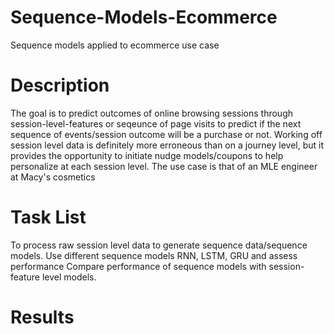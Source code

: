 # Sequence-Models-Ecommerce
Sequence models applied to ecommerce use case

# Description
The goal is to predict outcomes of online browsing sessions through session-level-features or seqeunce of page visits to predict if the next sequence of events/session outcome will be a purchase or not. Working off session level data is definitely more erroneous than on a journey level, but it provides the opportunity to initiate nudge models/coupons to help personalize at each session level. The use case is that of an MLE engineer at Macy's cosmetics

# Task List
To process raw session level data to generate sequence data/sequence models. Use different sequence models RNN, LSTM, GRU and assess performance
Compare performance of sequence models with session-feature level models.

# Results
